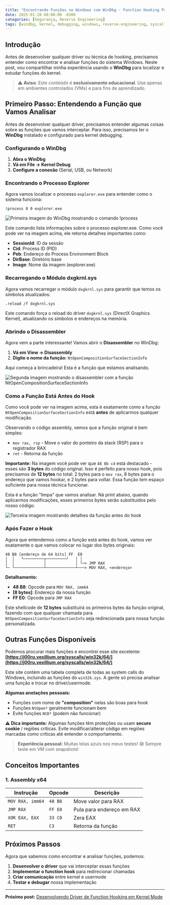 ```yaml
---
title: "Encontrando Funções no Windows com WinDbg - Function Hooking Parte 1"
date: 2025-01-20 08:00:00 -0300
categories: [Segurança, Reverse Engineering]
tags: [windbg, kernel, debugging, windows, reverse-engineering, syscalls]
---
```


## Introdução

Antes de desenvolver qualquer driver ou técnica de hooking, precisamos entender como encontrar e analisar funções do sistema Windows. Neste post, vou compartilhar minha experiência usando o **WinDbg** para localizar e estudar funções do kernel.

> ⚠️ **Aviso**: Este conteúdo é **exclusivamente educacional**. Use apenas em ambientes controlados (VMs) e para fins de aprendizado.

## Primeiro Passo: Entendendo a Função que Vamos Analisar

Antes de desenvolver qualquer driver, precisamos entender algumas coisas sobre as funções que vamos interceptar. Para isso, precisamos ter o **WinDbg** instalado e configurado para kernel debugging.

### Configurando o WinDbg

1. **Abra o WinDbg**
2. **Vá em File → Kernel Debug**
3. **Configure a conexão** (Serial, USB, ou Network)

### Encontrando o Processo Explorer

Agora vamos localizar o processo `explorer.exe` para entender como o sistema funciona:

```
!process 0 0 explorer.exe
```

![Primeira imagem do WinDbg mostrando o comando !process](/assets/img/1_primeira.png)

Este comando lista informações sobre o processo explorer.exe. Como você pode ver na imagem acima, ele retorna detalhes importantes como:
- **SessionId**: ID da sessão
- **Cid**: Process ID (PID)
- **Peb**: Endereço do Process Environment Block
- **DirBase**: Diretório base
- **Image**: Nome da imagem (explorer.exe)

### Recarregando o Módulo dxgkrnl.sys

Agora vamos recarregar o módulo `dxgkrnl.sys` para garantir que temos os símbolos atualizados:

```
.reload /f dxgkrnl.sys
```

Este comando força o reload do driver `dxgkrnl.sys` (DirectX Graphics Kernel), atualizando os símbolos e endereços na memória.

### Abrindo o Disassembler

Agora vem a parte interessante! Vamos abrir o **Disassembler** no WinDbg:

1. **Vá em View → Disassembly**
2. **Digite o nome da função:** `NtOpenCompositionSurfaceSectionInfo`

Aqui começa a brincadeira! Esta é a função que estamos analisando.

![Segunda imagem mostrando o disassembler com a função NtOpenCompositionSurfaceSectionInfo](/assets/img/2_segunda.png)

### Como a Função Está Antes do Hook

Como você pode ver na imagem acima, esta é exatamente como a função `NtOpenCompositionSurfaceSectionInfo` está **antes** de aplicarmos qualquer modificação. 

Observando o código assembly, vemos que a função original é bem simples:
- `mov rax, rsp` - Move o valor do ponteiro da stack (RSP) para o registrador RAX
- `ret` - Retorna da função

**Importante:** Na imagem você pode ver que `48 8b c4` está destacado - esses são **3 bytes** do código original. Isso é perfeito para nosso hook, pois precisamos de **12 bytes** no total: 2 bytes para o `mov rax`, 8 bytes para o endereço que vamos hookar, e 2 bytes para voltar. Essa função tem espaço suficiente para nossa técnica funcionar.

Esta é a função "limpa" que vamos analisar. Ná print abaixo, quando aplicarmos modificações, esses primeiros bytes serão substituídos pelo nosso código:

![Terceira imagem mostrando detalhes da função antes do hook](/assets/img/3_terceira.png)

### Após Fazer o Hook

Agora que entendemos como a função está antes do hook, vamos ver exatamente o que vamos colocar no lugar dos bytes originais:

```
48 B8 [endereço de 64 bits] FF  E0
│  │   └─────────┬─────────┘   │ │
│  │             │             │ └─> JMP RAX
└─ └─────────────┴─────────────┴───> MOV RAX, <endereço>
```

**Detalhamento:**

- **48 B8**: Opcode para `MOV RAX, imm64`
- **[8 bytes]**: Endereço da nossa função
- **FF E0**: Opcode para `JMP RAX`

Este shellcode de **12 bytes** substituirá os primeiros bytes da função original, fazendo com que qualquer chamada para `NtOpenCompositionSurfaceSectionInfo` seja redirecionada para nossa função personalizada.

## Outras Funções Disponíveis

Podemos procurar mais funções e encontrei esse site excelente:
**[https://j00ru.vexillium.org/syscalls/win32k/64/](https://j00ru.vexillium.org/syscalls/win32k/64/)**

Este site contém uma tabela completa de todas as system calls do Windows, incluindo as funções do `win32k.sys`. A gente só precisa analisar uma função e trocar no driver/usermode.

**Algumas anotações pessoais:**
- Funções com nome de **"composition"** nelas são boas para hook
- Funções `NtOpen*` geralmente funcionam bem
- Evite funções `NtD*` (podem não funcionar)

**⚠️ Dica importante:** Algumas funções têm proteções ou usam **secure cookie** / regiões críticas. Evite modificar/alterar código em regiões marcadas como críticas até entender o comportamento.

> **Experiência pessoal:** Muitas telas azuis nos meus testes! 😅 Sempre teste em VM com snapshots!

## Conceitos Importantes

### 1. Assembly x64

| Instrução | Opcode | Descrição |
|-----------|--------|-----------|
| `MOV RAX, imm64` | `48 B8` | Move valor para RAX |
| `JMP RAX` | `FF E0` | Pula para endereço em RAX |
| `XOR EAX, EAX` | `33 C0` | Zera EAX |
| `RET` | `C3` | Retorna da função |

## Próximos Passos

Agora que sabemos como encontrar e analisar funções, podemos:

1. **Desenvolver o driver** que vai interceptar essas funções
2. **Implementar o function hook** para redirecionar chamadas
3. **Criar comunicação** entre kernel e usermode
4. **Testar e debugar** nossa implementação

---

**Próximo post:** [Desenvolvendo Driver de Function Hooking em Kernel Mode](/desenvolvendo-driver-function-hooking/)

